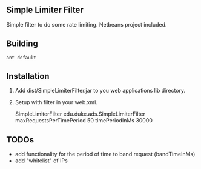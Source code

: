 ## Simple Limiter Filter

Simple filter to do some rate limiting.  Netbeans project included.

## Building

    ant default

## Installation

1. Add dist/SimpleLimiterFilter.jar to you web applications lib directory.

2. Setup with filter in your web.xml.

      <filter>
        <filter-name>SimpleLimiterFilter</filter-name>
        <filter-class>edu.duke.ads.SimpleLimiterFilter</filter-class>
        <init-param>
          <param-name>maxRequestsPerTimePeriod</param-name>
          <param-value>50</param-value>   <!-- limit to 50 request over timePeriodInMs -->
        </init-param>
        <init-param>
          <param-name>timePeriodInMs</param-name>
          <param-value>30000</param-value> <!-- over 30 seconds -->
        </init-param>
      </filter>

## TODOs

* add functionality for the period of time to band request (bandTimeInMs)
* add "whitelist" of IPs
